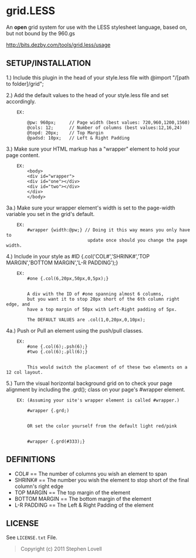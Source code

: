 grid.LESS
=======

An **open** grid system for use with the LESS stylesheet language, based on, but not bound by the 960.gs

<http://bits.dezby.com/tools/grid.less/usage>

SETUP/INSTALLATION 
-----


1.) Include this plugin in the head of your style.less file with @import "/[path to folder]/grid";

2.) Add the default values to the head of your style.less file and set accordingly.

		EX:     
			
			@pw: 960px;		// Page width (best values: 720,960,1200,1560)
			@cols: 12;		// Number of columns (best values:12,16,24)
			@topd: 20px;	// Top Margin
			@padsd: 10px;	// Left & Right Padding
			

3.) Make sure your HTML markup has a "wrapper" element to hold your page content.

		EX:
			<body>
			<div id="wrapper">
			<div id="one"></div>
			<div id="two"></div>
			</div>
			</body>	
			

 3a.) Make sure your wrapper element's width is set to the page-width variable you set in the grid's default.

		EX:
			#wrapper {width:@pw;} // Doing it this way means you only have to 
                                   update once should you change the page width.
			
		
 4.) Include in your style as #ID {.col('COL#','SHRINK#','TOP MARGIN','BOTTOM MARGIN','L-R PADDING');} 

		EX:
			#one {.col(6,20px,50px,0,5px);}
			

			A div with the ID of #one spanning almost 6 columns, 
 			but you want it to stop 20px short of the 6th column right edge, and 
 			have a top margin of 50px with Left-Right padding of 5px.

 			The DEFAULT VALUES are .col(1,0,20px,0,10px);

 4a.) Push or Pull an element using the push/pull classes.
		
		EX: 
			#one {.col(6);.psh(6);}
			#two {.col(6);.pll(6);}
			

			This would switch the placement of of these two elements on a 12 col layout.

 5.) Turn the visual horizontal background grid on to check your page alignment by including the .grd(); class on your page's #wrapper element.

		EX: (Assuming your site's wrapper element is called #wrapper.)

			#wrapper {.grd;)
			

			OR set the color yourself from the default light red/pink
			
			
			#wrapper {.grd(#333);}
			

DEFINITIONS
-------

*  COL# == The number of columns you wish an element to span
*  SHRINK# == The number you wish the element to stop short of the final column's right edge
*  TOP MARGIN == The top margin of the element
*  BOTTOM MARGIN == The bottom margin of the element
*  L-R PADDING == The Left & Right Padding of the element


LICENSE
-------

See `LICENSE.txt` File.

> Copyright (c) 2011 Stephen Lovell

